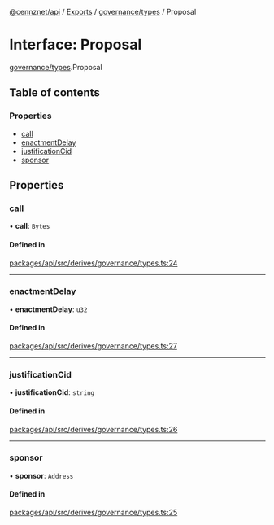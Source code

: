 [@cennznet/api](../README.md) / [Exports](../modules.md) / [governance/types](../modules/governance_types.md) / Proposal

# Interface: Proposal

[governance/types](../modules/governance_types.md).Proposal

## Table of contents

### Properties

- [call](governance_types.proposal.md#call)
- [enactmentDelay](governance_types.proposal.md#enactmentdelay)
- [justificationCid](governance_types.proposal.md#justificationcid)
- [sponsor](governance_types.proposal.md#sponsor)

## Properties

### call

• **call**: `Bytes`

#### Defined in

[packages/api/src/derives/governance/types.ts:24](https://github.com/cennznet/api.js/blob/30c06f4/packages/api/src/derives/governance/types.ts#L24)

___

### enactmentDelay

• **enactmentDelay**: `u32`

#### Defined in

[packages/api/src/derives/governance/types.ts:27](https://github.com/cennznet/api.js/blob/30c06f4/packages/api/src/derives/governance/types.ts#L27)

___

### justificationCid

• **justificationCid**: `string`

#### Defined in

[packages/api/src/derives/governance/types.ts:26](https://github.com/cennznet/api.js/blob/30c06f4/packages/api/src/derives/governance/types.ts#L26)

___

### sponsor

• **sponsor**: `Address`

#### Defined in

[packages/api/src/derives/governance/types.ts:25](https://github.com/cennznet/api.js/blob/30c06f4/packages/api/src/derives/governance/types.ts#L25)
